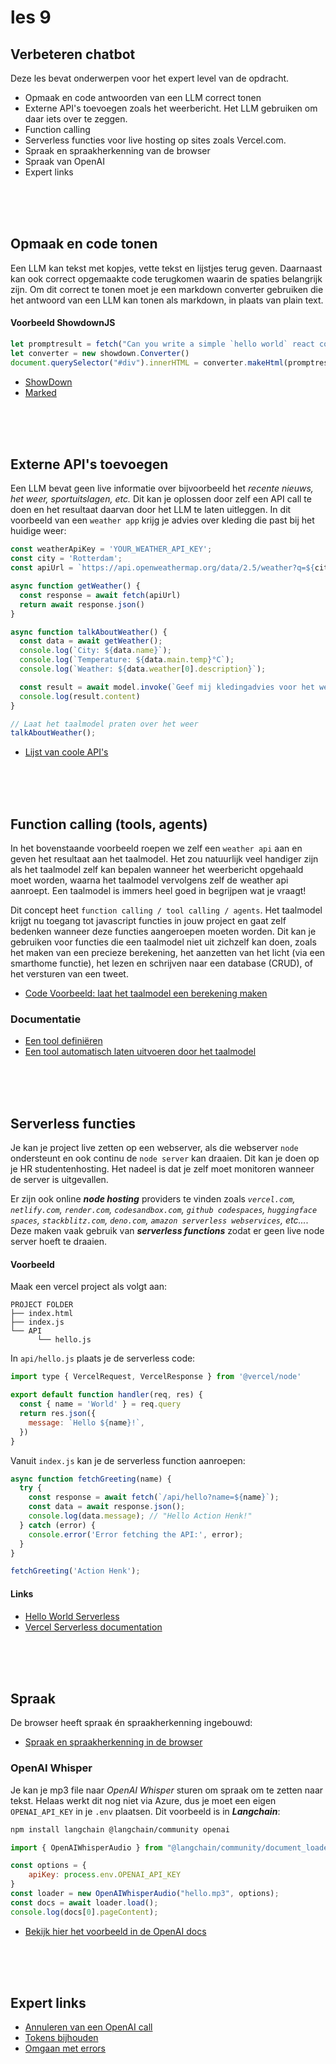 # les 9

## Verbeteren chatbot

Deze les bevat onderwerpen voor het expert level van de opdracht.

- Opmaak en code antwoorden van een LLM correct tonen
- Externe API's toevoegen zoals het weerbericht. Het LLM gebruiken om daar iets over te zeggen.
- Function calling
- Serverless functies voor live hosting op sites zoals Vercel.com.
- Spraak en spraakherkenning van de browser
- Spraak van OpenAI
- Expert links

<br><br><br>

## Opmaak en code tonen

Een LLM kan tekst met kopjes, vette tekst en lijstjes terug geven. Daarnaast kan ook correct opgemaakte code terugkomen waarin de spaties belangrijk zijn. Om dit correct te tonen moet je een markdown converter gebruiken die het antwoord van een LLM kan tonen als markdown, in plaats van plain text.

#### Voorbeeld ShowdownJS

```js
let promptresult = fetch("Can you write a simple `hello world` react component?")
let converter = new showdown.Converter()
document.querySelector("#div").innerHTML = converter.makeHtml(promptresult);
```

- [ShowDown](https://showdownjs.com)
- [Marked](https://marked.js.org)

<br><Br><br>

## Externe API's toevoegen

Een LLM bevat geen live informatie over bijvoorbeeld het *recente nieuws, het weer, sportuitslagen, etc.* Dit kan je oplossen door zelf een API call te doen en het resultaat daarvan door het LLM te laten uitleggen. In dit voorbeeld van een `weather app` krijg je advies over kleding die past bij het huidige weer:

```js
const weatherApiKey = 'YOUR_WEATHER_API_KEY';
const city = 'Rotterdam';
const apiUrl = `https://api.openweathermap.org/data/2.5/weather?q=${city}&appid=${weatherApiKey}&units=metric`;

async function getWeather() {
  const response = await fetch(apiUrl)
  return await response.json()
}

async function talkAboutWeather() {
  const data = await getWeather();
  console.log(`City: ${data.name}`);
  console.log(`Temperature: ${data.main.temp}°C`);
  console.log(`Weather: ${data.weather[0].description}`);

  const result = await model.invoke(`Geef mij kledingadvies voor het weer ${data.weather[0].description} met een temperatuur van ${data.main.temp}`)
  console.log(result.content)
}

// Laat het taalmodel praten over het weer
talkAboutWeather();
```

- [Lijst van coole API's](https://apilist.fun)

<br><br><br>

## Function calling (tools, agents)

In het bovenstaande voorbeeld roepen we zelf een `weather api` aan en geven het resultaat aan het taalmodel. Het zou natuurlijk veel handiger zijn als het taalmodel zelf kan bepalen wanneer het weerbericht opgehaald moet worden, waarna het taalmodel vervolgens zelf de weather api aanroept. Een taalmodel is immers heel goed in begrijpen wat je vraagt!

Dit concept heet `function calling / tool calling / agents`. Het taalmodel krijgt nu toegang tot javascript functies in jouw project en gaat zelf bedenken wanneer deze functies aangeroepen moeten worden. Dit kan je gebruiken voor functies die een taalmodel niet uit zichzelf kan doen, zoals het maken van een precieze berekening, het aanzetten van het licht (via een smarthome functie), het lezen en schrijven naar een database (CRUD), of het versturen van een tweet.

- [Code Voorbeeld: laat het taalmodel een berekening maken](../snippets/functions.md)

### Documentatie

- [Een tool definiëren](https://js.langchain.com/docs/concepts/tools/)
- [Een tool automatisch laten uitvoeren door het taalmodel](https://js.langchain.com/docs/concepts/tool_calling/)

<br><br><br>

## Serverless functies

Je kan je project live zetten op een webserver, als die webserver `node` ondersteunt en ook continu de `node server` kan draaien. Dit kan je doen op je HR studentenhosting. Het nadeel is dat je zelf moet monitoren wanneer de server is uitgevallen.

Er zijn ook online ***node hosting*** providers te vinden zoals *`vercel.com`, `netlify.com`, `render.com`, `codesandbox.com`, `github codespaces`, `huggingface spaces`, `stackblitz.com`, `deno.com`, `amazon serverless webservices`, etc...*. Deze maken vaak gebruik van ***serverless functions*** zodat er geen live node server hoeft te draaien. 

#### Voorbeeld

Maak een vercel project als volgt aan:

```
PROJECT FOLDER
├── index.html
├── index.js
└── API
      └── hello.js
```
In `api/hello.js` plaats je de serverless code:

```js
import type { VercelRequest, VercelResponse } from '@vercel/node'

export default function handler(req, res) {
  const { name = 'World' } = req.query
  return res.json({
    message: `Hello ${name}!`,
  })
}
```
Vanuit `index.js` kan je de serverless function aanroepen:

```js
async function fetchGreeting(name) {
  try {
    const response = await fetch(`/api/hello?name=${name}`);
    const data = await response.json();
    console.log(data.message); // "Hello Action Henk!" 
  } catch (error) {
    console.error('Error fetching the API:', error);
  }
}

fetchGreeting('Action Henk');
```

#### Links

- [Hello World Serverless](https://vercel.com/templates/other/nodejs-serverless-function-express)
- [Vercel Serverless documentation](https://vercel.com/docs/functions)

<br><br><br>

## Spraak

De browser heeft spraak én spraakherkenning ingebouwd:

- [Spraak en spraakherkenning in de browser](https://github.com/HR-CMGT/PRG08-2024-2025/blob/main/snippets/speech.md)

### OpenAI Whisper

Je kan je mp3 file naar *OpenAI Whisper* sturen om spraak om te zetten naar tekst. Helaas werkt dit nog niet via Azure, dus je moet een eigen `OPENAI_API_KEY` in je `.env` plaatsen. Dit voorbeeld is in ***Langchain***:

```bash
npm install langchain @langchain/community openai
````

```js
import { OpenAIWhisperAudio } from "@langchain/community/document_loaders/fs/openai_whisper_audio";

const options = {
    apiKey: process.env.OPENAI_API_KEY
}
const loader = new OpenAIWhisperAudio("hello.mp3", options);
const docs = await loader.load();
console.log(docs[0].pageContent);
```
- [Bekijk hier het voorbeeld in de OpenAI docs](https://platform.openai.com/docs/guides/speech-to-text)

<br><br><br>


## Expert links

- [Annuleren van een OpenAI call](https://js.langchain.com/docs/modules/model_io/llms/cancelling_requests)
- [Tokens bijhouden](https://js.langchain.com/docs/modules/model_io/llms/token_usage_tracking)
- [Omgaan met errors](https://js.langchain.com/docs/modules/model_io/llms/dealing_with_api_errors)

